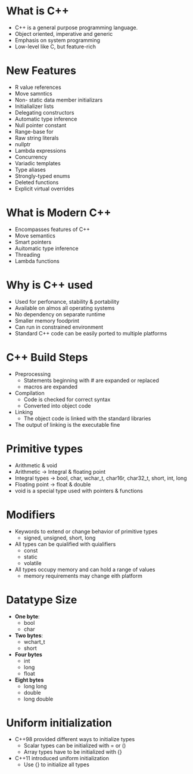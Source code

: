 # What is C++
- C++ is a general purpose programming language. 
- Object oriented, imperative and generic
- Emphasis on system programming
- Low-level like C, but feature-rich

# New Features
- R value references
- Move samntics
- Non- static data member initializars
- Initialializer lists
- Delegating constructors
- Automatic type inference
- Null pointer constant
- Range-base for
- Raw string literals
- nullptr
- Lambda expressions
- Concurrency
- Variadic templates
- Type aliases
- Strongly-typed enums
- Deleted functions
- Explicit virtual overrides

# What is Modern C++
- Encompasses features of C++
- Move semantics
- Smart pointers
- Auitomatic type inference
- Threading
- Lambda functions

# Why is C++ used
- Used for perfonance, stability & portability
- Available on almos all operating systems
- No dependency on separate runtime
- Smaller memory foodprint
- Can run in constrained environment
- Standard C++ code can be easily ported to multiple platforms

# C++ Build Steps
- Preprocessing
  - Statements beginning with # are expanded or replaced
  - macros are expanded
- Compilation 
  - Code is checked for correct syntax
  - Converted into object code
- Linking 
  - The object code is linked with the standard libraries
- The output of linking is the executable fine


# Primitive types
- Arithmetic & void
- Arithmetic -> Integral & floating point
- Integral types -> bool, char, wchar_t, char16r, char32_t, short, int, long
- Floating point -> float & double
- void is a special type used with pointers & functions

# Modifiers
- Keywords to extend or change behavior of primitive types
   - signed, unsigned, short, long
- All types can be quialified with quialifiers
    - const
    - static
    - volatile
- All types occupy memory and can hold a range of values
    - memory requirements may change eith platform

# Datatype Size
- **One byte**: 
    - bool
    - char
- **Two bytes**:
    - wchart_t
    - short
- **Four bytes**
    - int
    - long
    - float
- **Eight bytes**
    - long long
    - double
    - long double
    

# Uniform initialization 
- C++98 provided different ways to initialize types
    - Scalar types  can be initialized with = or ()
    - Array types  have to be initialized with {}
- C++11 introduced uniform initialization
    - Use {} to initialize all types

